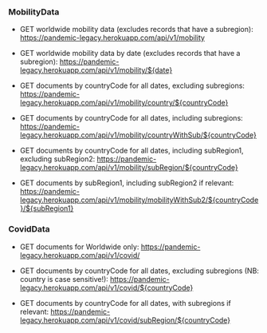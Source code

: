### MobilityData
  * GET worldwide mobility data (excludes records that have a subregion): 
    https://pandemic-legacy.herokuapp.com/api/v1/mobility

  * GET worldwide mobility data by date (excludes records that have a   subregion):
    https://pandemic-legacy.herokuapp.com/api/v1/mobility/${date}

  * GET documents by countryCode for all dates, excluding subregions:
    https://pandemic-legacy.herokuapp.com/api/v1/mobility/country/${countryCode}

  * GET documents by countryCode for all dates, including subregions:
    https://pandemic-legacy.herokuapp.com/api/v1/mobility/countryWithSub/${countryCode}

  * GET documents by countryCode for all dates, including subRegion1, excluding subRegion2:
    https://pandemic-legacy.herokuapp.com/api/v1/mobility/subRegion/${countryCode}

  * GET documents by subRegion1, including subRegion2 if relevant:
    https://pandemic-legacy.herokuapp.com/api/v1/mobility/mobilityWithSub2/${countryCode}/${subRegion1}

### CovidData
  * GET documents for Worldwide only:
    https://pandemic-legacy.herokuapp.com/api/v1/covid/

  * GET documents by countryCode for all dates, excluding subregions (NB: country is case sensitive!):
    https://pandemic-legacy.herokuapp.com/api/v1/covid/${countryCode}

  * GET documents by countryCode for all dates, with subregions if relevant:
    https://pandemic-legacy.herokuapp.com/api/v1/covid/subRegion/${countryCode}